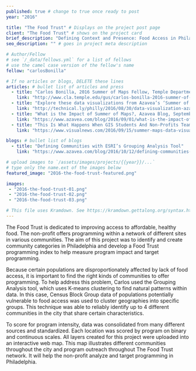 ```yaml
---
published: true # change to true once ready to post
year: "2016"

title: "The Food Trust" # Displays on the project post page
client: "The Food Trust" # shows on the project card
brief_description: "Defining Context and Presence: Food Access in Philadelphia" # shows on the project card
seo_description: "" # goes in project meta description

# Author/Fellow
# see `/_data/fellows.yml` for a list of fellows
# use the camel case version of the fellow's name
fellow: "carlosBonilla"

# If no articles or blogs, DELETE these lines
articles: # bullet list of articles and press
  - title: "Carlos Bonilla, 2016 Summer of Maps Fellow, Temple Department of Geography and Urban Studies, August 24, 2016"
    link: "http://www.cla.temple.edu/gus/carlos-bonilla-2016-summer-of-maps-fellow/"
  - title: "Explore these data visualizations from Azavea’s ‘Summer of Maps’ program, Technical.ly Philly, August 30, 2016"
    link: "http://technical.ly/philly/2016/08/30/data-visualization-azavea-summer-of-maps-fellowship/"
  - title: "What is the Impact of Summer of Maps?, Azavea Blog, September 1, 2016"
    link: "https://www.azavea.com/blog/2016/09/01/what-is-the-impact-of-summer-of-maps/"
  - title: "This Is What Happens When GIS Students And Non-Profits Team Up, Visual News, September 15, 2016"
    link: "https://www.visualnews.com/2016/09/15/summer-maps-data-visualization/"

blogs: # bullet list of blogs
  - title: "Defining Communities with ESRI’s Grouping Analysis Tool"
    link: "https://www.azavea.com/blog/2016/10/12/defining-communities-grouping-analysis-tool/"

# upload images to `/assets/images/projects/{{year}}/...`
# type only the name.ext of the images below
featured_image: "2016-the-food-trust-featured.png"

images:
 - "2016-the-food-trust-01.png"
 - "2016-the-food-trust-02.png"
 - "2016-the-food-trust-03.png"

# This file uses Kramdown. See https://kramdown.gettalong.org/syntax.html for syntax
---
```

The Food Trust is dedicated to improving access to affordable, healthy food. The non-profit offers programming within a network of different sites in various communities. The aim of this project was to identify and create community categories in Philadelphia and develop a Food Trust programming index to help measure program impact and target programming.

Because certain populations are disproportionately affected by lack of food access, it is important to find the right kinds of communities to offer programming. To help address this problem, Carlos used the Grouping Analysis tool, which uses K-means clustering to find natural patterns within data. In this case, Census Block Group data of populations potentially vulnerable to food access was used to cluster geographies into specific groups. This technique was able to reliably identify up to 4 different communities in the city that share certain characteristics.

To score for program intensity, data was consolidated from many different sources and standardized. Each location was scored by program on binary and continuous scales. All layers created for this project were uploaded into an interactive web map. This map illustrates different communities throughout the city and program outreach throughout The Food Trust network. It will help the non-profit analyze and target programming in Philadelphia.
